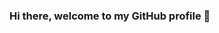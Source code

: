 ### Hi there, welcome to my GitHub profile 👋
<!--
**usereall/usereall** is a ✨ _special_ ✨ repository because its `README.md` (this file) appears on your GitHub profile.

Here are some ideas to get you started:

- :mortar_board: I'm currently a student at Telkom University
- :eyes: I’m interested about data science
-->
